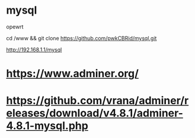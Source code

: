 # mysql
opewrt

cd /www && git clone https://github.com/pwkCBRid/mysql.git

http://192.168.1.1/mysql

# https://www.adminer.org/
# https://github.com/vrana/adminer/releases/download/v4.8.1/adminer-4.8.1-mysql.php
# 
# 
# 
# 
# 
# 
# 
# 
# 
# 
# 
# 
# 
# 
# 
# 
# 
